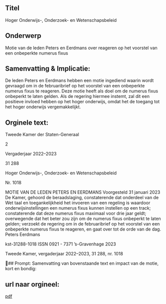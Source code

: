 ## Titel
Hoger Onderwijs-, Onderzoek- en Wetenschapsbeleid
## Onderwerp
Motie van de leden Peters en Eerdmans over reageren op het voorstel van een onbeperkte numerus fixus
## Samenvatting & Implicatie:

De leden Peters en Eerdmans hebben een motie ingediend waarin wordt gevraagd om in de februaribrief op het voorstel van een onbeperkte numerus fixus te reageren. Deze motie heeft als doel om de numerus fixus onbeperkt te laten gelden. Als de regering hiermee instemt, zal dit een positieve invloed hebben op het hoger onderwijs, omdat het de toegang tot het hoger onderwijs vergemakkelijkt.
## Orginele text:


Tweede Kamer der Staten-Generaal

2

Vergaderjaar 2022–2023

31 288

Hoger Onderwijs-, Onderzoek- en
Wetenschapsbeleid

Nr. 1018

MOTIE VAN DE LEDEN PETERS EN EERDMANS
Voorgesteld 31 januari 2023
De Kamer,
gehoord de beraadslaging,
constaterende dat onderdeel van de Wet taal en toegankelijkheid het
invoeren van een regeling is waardoor onderwijsinstellingen een numerus
fixus kunnen instellen op een track;
constaterende dat deze numerus fixus maximaal voor drie jaar geldt;
overwegende dat het beter zou zijn om de numerus fixus onbeperkt te
laten gelden;
verzoekt de regering om in de februaribrief op het voorstel van een
onbeperkte numerus fixus te reageren,
en gaat over tot de orde van de dag.
Peters
Eerdmans

kst-31288-1018
ISSN 0921 - 7371
’s-Gravenhage 2023

Tweede Kamer, vergaderjaar 2022–2023, 31 288, nr. 1018

## Prompt:
Samenvatting van bovenstaande text en impact van de motie, kort en bondig:

## url naar orgineel:
[pdf](https://gegevensmagazijn.tweedekamer.nl/OData/v4/2.0/Document(54912176-4728-4aa8-bb34-c90f6d05c63d)/resource)
